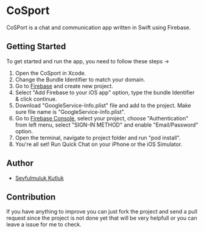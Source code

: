 # CoSport
 CoSPort is a chat and communication app written in Swift using Firebase.

## Getting Started

To get started and run the app, you need to follow these steps ->

1. Open the CoSport in Xcode.
2. Change the Bundle Identifier to match your domain.
3. Go to [Firebase](https://firebase.google.com) and create new project.
4. Select "Add Firebase to your iOS app" option, type the bundle Identifier & click continue.
5. Download "GoogleService-Info.plist" file and add to the project. Make sure file name is "GoogleService-Info.plist".
6. Go to [Firebase Console](https://console.firebase.google.com), select your project, choose "Authentication" from left menu, select "SIGN-IN METHOD" and enable "Email/Password" option.
7. Open the terminal, navigate to project folder and run "pod install". 
8. You're all set! Run Quick Chat on your iPhone or the iOS Simulator.

## Author

* [Seyfulmuluk Kutluk](https://www.linkedin.com/in/seyfulmulukkutluk/)

## Contribution

If you have anything to improve you can just fork the project and send a pull request since the project is not done yet that will be very helpfull or you can leave a issue for me to check.

